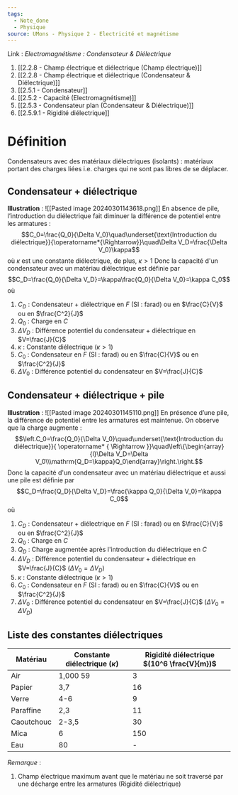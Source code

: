 ```yaml
---
tags:
  - Note_done
  - Physique
source: UMons - Physique 2 - Electricité et magnétisme
---
```


Link :
_Electromagnétisme : Condensateur & Diélectrique_
1. [[2.2.8 - Champ électrique et diélectrique (Champ électrique)]]
2. [[2.2.8 - Champ électrique et diélectrique (Condensateur & Diélectrique)]]
3. [[2.5.1 - Condensateur]]
4. [[2.5.2 - Capacité (Electromagnétisme)]]
5. [[2.5.3 - Condensateur plan (Condensateur & Diélectrique)]]
6. [[2.5.9.1 - Rigidité diélectrique]]
# Définition
Condensateurs avec des matériaux diélectriques (isolants) : matériaux portant des charges liées i.e. charges qui ne sont pas libres de se déplacer. 
## Condensateur + diélectrique
**Illustration** : ![[Pasted image 20240301143618.png]]
En absence de pile, l’introduction du diélectrique fait diminuer la différence de potentiel entre les armatures : $$C_0=\frac{Q_0}{\Delta V_0}\quad\underset{\text{Introduction du diélectrique}}{\operatorname*{\Rightarrow}}\quad\Delta V_D=\frac{\Delta V_0}\kappa$$ où $\kappa$ est une constante diélectrique, de plus, $\kappa > 1$ 
Donc la capacité d'un condensateur avec un matériau diélectrique est définie par $$C_D=\frac{Q_0}{\Delta V_D}=\kappa\frac{Q_0}{\Delta V_0}=\kappa C_0$$ où
1. $C_D$ : Condensateur + diélectrique en $F$ (SI : farad) ou en $\frac{C}{V}$ ou en $\frac{C^2}{J}$ 
2. $Q_0$ : Charge en $C$
3. $\Delta V_D$ : Différence potentiel du condensateur + diélectrique en $V=\frac{J}{C}$ 
4. $\kappa$ : Constante diélectrique $(\kappa > 1)$ 
5. $C_0$ : Condensateur en $F$ (SI : farad) ou en $\frac{C}{V}$ ou en $\frac{C^2}{J}$ 
6. $\Delta V_0$ : Différence potentiel du condensateur en $V=\frac{J}{C}$ 

## Condensateur + diélectrique + pile
**Illustration** : ![[Pasted image 20240301145110.png]]
En présence d’une pile, la différence de potentiel entre les armatures est maintenue. On observe que la charge augmente : $$\left.C_0=\frac{Q_0}{\Delta V_0}\quad\underset{\text{Introduction du diélectrique}}{ \operatorname* { \Rightarrow }}\quad\left\{\begin{array}{l}\Delta V_D=\Delta V_0\\\mathrm{Q_D=\kappa}Q_0\end{array}\right.\right.$$ Donc la capacité d'un condensateur avec un matériau diélectrique et aussi une pile est définie par $$C_D=\frac{Q_D}{\Delta V_D}=\frac{\kappa Q_0}{\Delta V_0}=\kappa C_0$$ où
1. $C_D$ : Condensateur + diélectrique en $F$ (SI : farad) ou en $\frac{C}{V}$ ou en $\frac{C^2}{J}$ 
2. $Q_0$ : Charge en $C$
3. $Q_D$ : Charge augmentée après l'introduction du diélectrique en $C$ 
4. $\Delta V_D$ : Différence potentiel du condensateur + diélectrique en $V=\frac{J}{C}$ $(\Delta V_0 =\Delta V_D)$
5. $\kappa$ : Constante diélectrique $(\kappa > 1)$ 
6. $C_0$ : Condensateur en $F$ (SI : farad) ou en $\frac{C}{V}$ ou en $\frac{C^2}{J}$ 
7. $\Delta V_0$ : Différence potentiel du condensateur en $V=\frac{J}{C}$ $(\Delta V_0 =\Delta V_D)$ 

## Liste des constantes diélectriques
| Matériau   | Constante diélectrique $(\kappa)$ | Rigidité diélectrique $(10^6 \frac{V}{m})$ |
| ---------- | --------------------------------- | ------------------------------------------ |
| Air        | 1,000 59                          | 3                                          |
| Papier     | 3,7                               | 16                                         |
| Verre      | 4-6                               | 9                                          |
| Paraffine  | 2,3                               | 11                                         |
| Caoutchouc | 2-3,5                             | 30                                         |
| Mica       | 6                                 | 150                                        |
| Eau        | 80                                | -                                          |

_Remarque_ :
1. Champ électrique maximum avant que le matériau ne soit traversé par une décharge entre les armatures (Rigidité diélectrique)

